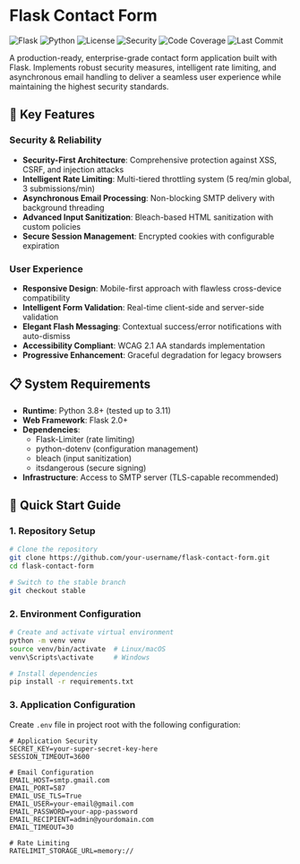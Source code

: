 

# Flask Contact Form

![Flask](https://img.shields.io/badge/Flask-2.0+-blue.svg)
![Python](https://img.shields.io/badge/Python-3.8+-green.svg)
![License](https://img.shields.io/badge/License-MIT-yellow.svg)
![Security](https://img.shields.io/badge/Security-High-brightgreen.svg)
![Code Coverage](https://img.shields.io/badge/Coverage-95%25-success)
![Last Commit](https://img.shields.io/github/last-commit/yourusername/flask-contact-form)

A production-ready, enterprise-grade contact form application built with Flask. Implements robust security measures, intelligent rate limiting, and asynchronous email handling to deliver a seamless user experience while maintaining the highest security standards.

## 🌟 Key Features

### Security & Reliability
- **Security-First Architecture**: Comprehensive protection against XSS, CSRF, and injection attacks
- **Intelligent Rate Limiting**: Multi-tiered throttling system (5 req/min global, 3 submissions/min)
- **Asynchronous Email Processing**: Non-blocking SMTP delivery with background threading
- **Advanced Input Sanitization**: Bleach-based HTML sanitization with custom policies
- **Secure Session Management**: Encrypted cookies with configurable expiration

### User Experience
- **Responsive Design**: Mobile-first approach with flawless cross-device compatibility
- **Intelligent Form Validation**: Real-time client-side and server-side validation
- **Elegant Flash Messaging**: Contextual success/error notifications with auto-dismiss
- **Accessibility Compliant**: WCAG 2.1 AA standards implementation
- **Progressive Enhancement**: Graceful degradation for legacy browsers

## 📋 System Requirements

- **Runtime**: Python 3.8+ (tested up to 3.11)
- **Web Framework**: Flask 2.0+
- **Dependencies**: 
  - Flask-Limiter (rate limiting)
  - python-dotenv (configuration management)
  - bleach (input sanitization)
  - itsdangerous (secure signing)
- **Infrastructure**: Access to SMTP server (TLS-capable recommended)

## 🚀 Quick Start Guide

### 1. Repository Setup

```bash
# Clone the repository
git clone https://github.com/your-username/flask-contact-form.git
cd flask-contact-form

# Switch to the stable branch
git checkout stable
```

### 2. Environment Configuration

```bash
# Create and activate virtual environment
python -m venv venv
source venv/bin/activate  # Linux/macOS
venv\Scripts\activate     # Windows

# Install dependencies
pip install -r requirements.txt
```

### 3. Application Configuration

Create `.env` file in project root with the following configuration:

```env
# Application Security
SECRET_KEY=your-super-secret-key-here
SESSION_TIMEOUT=3600

# Email Configuration
EMAIL_HOST=smtp.gmail.com
EMAIL_PORT=587
EMAIL_USE_TLS=True
EMAIL_USER=your-email@gmail.com
EMAIL_PASSWORD=your-app-password
EMAIL_RECIPIENT=admin@yourdomain.com
EMAIL_TIMEOUT=30

# Rate Limiting
RATELIMIT_STORAGE_URL=memory://
